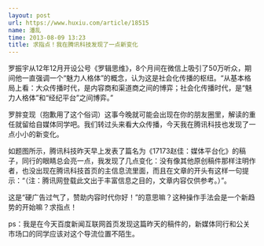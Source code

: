 ```yaml
---
layout: post
url: https://www.huxiu.com/article/18515
name: 潘乱
time: 2013-08-09 13:23
title: 求指点！我在腾讯科技发现了一点新变化
---
```

罗振宇从12年12月开设公号《罗辑思维》，8个月间在微信上吸引了50万听众，期间他一直强调一个“魅力人格体”的概念，认为这是社会化传播的枢纽。“从基本格局上看：大众传播时代，是内容商和渠道商之间的博弈；社会化传播时代，是“魅力人格体”和“经纪平台”之间博弈。”

罗胖变现（抱歉用了这个俗词）这事今晚就可能会出现在你的朋友圈里，解读的重任就留给自媒体同学吧。我们转过头来看大众传播，今天我在腾讯科技也发现了一点小小的新变化。

如题图所示，腾讯科技昨天早上发表了篇名为《17173赵佳：媒体平台化》的稿子，同行的眼睛总会亮一点，我发现了几点变化：没有像其他原创稿件那样注明作者，也没出现在腾讯科技首页的主信息流里面，而且在文章的开头有这样一句提示：“（注：腾讯网登载此文出于丰富信息之目的，文章内容仅供参考。）”。

这是“硬广告过气了，赞助内容时代你好！”的意思嘛？这种操作手法会是一个新趋势的开始嘛？求指点！

ps：我是在今天百度新闻互联网首页发现这篇昨天的稿件的，新媒体同行和公关市场口的同学应该对这个导流位置不陌生。


